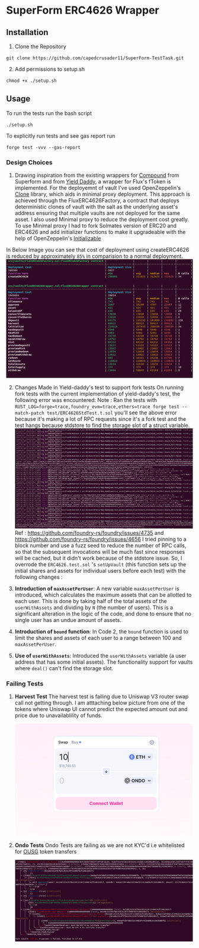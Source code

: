 # SuperForm ERC4626 Wrapper

## Installation

1. Clone the Repository

```properties
git clone https://github.com/capedcrusader11/SuperForm-TestTask.git

```

2. Add permissions to setup.sh

```properties
chmod +x ./setup.sh
```

## Usage

To run the tests run the bash script

```properties
./setup.sh
```

To explicitly run tests and see gas report run

```properties
forge test -vvv --gas-report
```

### Design Choices

1. Drawing inspiration from the existing wrappers for [Compound](https://github.com/superform-xyz/super-vaults/blob/main/src/compound/CompoundV2ERC4626Wrapper.sol) from Superform and from [Yield Daddy](https://github.com/timeless-fi/yield-daddy/tree/main/src/compound), a wrapper for Flux's fToken is implemented.
For the deployemnt of vault I've used OpenZeppelin's [Clone](https://github.com/OpenZeppelin/openzeppelin-contracts/blob/master/contracts/proxy/Clones.sol) library, which aids in minimal proxy deployment. This approach is achieved through the FluxERC4626Factory, a contract that deploys deterministic clones of vault with the salt  as the underlying asset's address ensuring that multiple vaults are not deployed for the same asset.
I also used Minimal proxy to reduce the deployment cost greatly. To use Minimal proxy I had to fork Solmates version of ERC20 and ERC4626 and add initializer functions to make it upgradeable with the help of OpenZeppelin's [Initializable](https://github.com/OpenZeppelin/openzeppelin-contracts/blob/master/contracts/proxy/utils/Initializable.sol)

In Below Image you can see that cost of deployment using createERC4626 is reduced by approximately `85%` in comparision to a normal deployment.
![Gas Costs](/images/Gas.png)

2. Changes Made in Yield-daddy's test to support fork tests
  On running fork tests with the current implementation of yield-daddy's test, the following error was encountered:
Note : Ran the tests with `RUST_LOG=forge=trace,foundry_evm=trace,ethers=trace forge test --match-patch test/ERC4626StdTest.t.sol` you'll see the above error because it's making a lot of RPC requests since it's a fork test and the test hangs because stdstore to find the storage slot of a struct variable.
![Error](/images/RPC_Error.png)
Ref : https://github.com/foundry-rs/foundry/issues/4735 and https://github.com/foundry-rs/foundry/issues/4656
I tried pinning to a block number and use a fuzz seed to reduce the number of RPC calls, so that the subsequent invocations will be much fast since responses will be cached, but it didn't work because of the stdstore issue.
So, I overrode the `ERC4626.test.sol` 's `setUpVault` (this function sets up the initial shares and assets for individual users before each test) with the following changes :

1. **Introduction of `maxAssetPerUser`**: A new variable `maxAssetPerUser` is introduced, which calculates the maximum assets that can be allotted to each user. This is done by taking half of the total assets of the `userWithAssets` and dividing by `N` (the number of users). This is a significant alteration in the logic of the code, and done to ensure that no single user has an undue amount of assets.

2. **Introduction of `bound` function**: In Code 2, the `bound` function is used to limit the shares and assets of each user to a range between 100 and `maxAssetPerUser`.

3. **Use of `userWithAssets`**: Introduced the `userWithAssets` variable (a user address that has some initial assets). The functionality support for vaults where `deal()` can't find the storage slot.


### Failing Tests

1. **Harvest Test**
   The harvest test is failing due to Uniswap V3 router swap call not getting through. I am atttaching below picture from one of the tokens where 
   Uniswap UI cannot predict the expected amount out and price due to unavailablility of funds.

   ![Uniswap Router](/images/Uniswap_Router.png)

2. **Ondo Tests** 
   Ondo Tests are failing as we are not KYC'd i.e whitelisted for [OUSG](https://etherscan.io/address/0x1B19C19393e2d034D8Ff31ff34c81252FcBbee92) token transfers

   ![ONDO_ERROR](/images/ONDO_Error.png)


